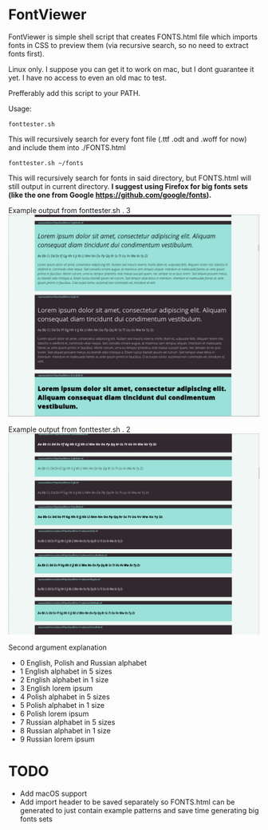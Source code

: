 # FontViewer

FontViewer is simple shell script that creates FONTS.html file which imports fonts in CSS to preview them (via recursive search, so no need to extract fonts first).

Linux only. I suppose you can get it to work on mac, but I dont guarantee it yet. I have no access to even an old mac to test.

Prefferably add this script to your PATH.

Usage:
```
fonttester.sh
```
This will recursively search for every font file (.ttf .odt and .woff for now) and include them into ./FONTS.html
```
fonttester.sh ~/fonts
```
This will recursively search for fonts in said directory, but FONTS.html will still output in current directory. 
__I suggest using Firefox for big fonts sets (like the one from Google https://github.com/google/fonts).__

Example output from fonttester.sh . 3
![fonttester output](screen.png)

Example output from fonttester.sh . 2
![fonttester output](screen2.png)

Second argument explanation

- 0 English, Polish and Russian alphabet
- 1 English alphabet in 5 sizes
- 2 English alphabet in 1 size
- 3 English lorem ipsum
- 4 Polish alphabet in 5 sizes
- 5 Polish alphabet in 1 size
- 6 Polish lorem ipsum
- 7 Russian alphabet in 5 sizes
- 8 Russian alphabet in 1 size
- 9 Russian lorem ipsum

# TODO
- Add macOS support
- Add import header to be saved separately so FONTS.html can be generated to just contain example patterns and save time generating big fonts sets
